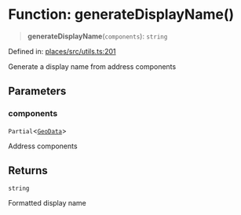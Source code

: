 # Function: generateDisplayName()

> **generateDisplayName**(`components`): `string`

Defined in: [places/src/utils.ts:201](https://github.com/happyvertical/smrt/blob/3e10e04571f8229dee5c87ee2f9b9b06c6c49f12/packages/places/src/utils.ts#L201)

Generate a display name from address components

## Parameters

### components

`Partial`\<[`GeoData`](../interfaces/GeoData.md)\>

Address components

## Returns

`string`

Formatted display name
